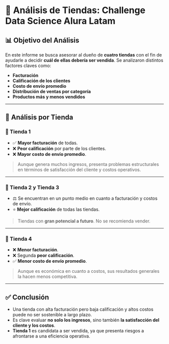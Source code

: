# 🛒 Análisis de Tiendas: Challenge Data Science Alura Latam

## 📊 Objetivo del Análisis

En este informe se busca asesorar al dueño de **cuatro tiendas** con el fin de ayudarle a decidir **cuál de ellas debería ser vendida**. Se analizaron distintos factores claves como:

- **Facturación**
- **Calificación de los clientes**
- **Costo de envío promedio**
- **Distribución de ventas por categoría**
- **Productos más y menos vendidos**

----

## 🏬 Análisis por Tienda

### 🔹 Tienda 1
- ✅ **Mayor facturación** de todas.
- ❌ **Peor calificación** por parte de los clientes.
- ❌ **Mayor costo de envío promedio**.

> Aunque genera muchos ingresos, presenta problemas estructurales en términos de satisfacción del cliente y costos operativos.

---

### 🔸 Tienda 2 y Tienda 3
- ⚖️ Se encuentran en un punto medio en cuanto a facturación y costos de envío.
- ⭐ **Mejor calificación** de todas las tiendas.

> Tiendas con **gran potencial a futuro**. No se recomienda vender.

---

### 🔻 Tienda 4
- ❌ **Menor facturación**.
- ❌ Segunda **peor calificación**.
- ✅ **Menor costo de envío promedio**.

> Aunque es económica en cuanto a costos, sus resultados generales la hacen menos competitiva.

---

## ✅ Conclusión

- Una tienda con alta facturación pero baja calificación y altos costos puede no ser sostenible a largo plazo.
- Es clave evaluar **no solo los ingresos**, sino también **la satisfacción del cliente y los costos**.
- **Tienda 1** es candidata a ser vendida, ya que presenta riesgos a afrontarse a una eficiencia operativa.
